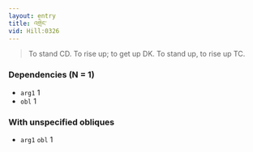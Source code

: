 ```yaml
---
layout: entry
title: འགྲེང་
vid: Hill:0326
---
```

> To stand CD\. To rise up; to get up DK\. To stand up, to rise up TC\.


### Dependencies (N = 1)
* `arg1` 1
* `obl` 1


### With unspecified obliques
* `arg1` `obl` 1
